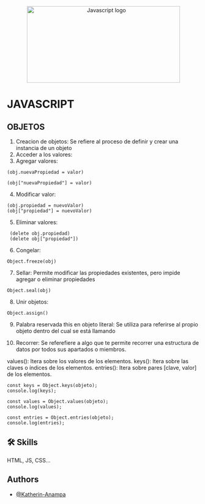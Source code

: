 <p align="center">
    <img src="https://miro.medium.com/v2/resize:fit:720/format:webp/1*lK4tzU-kEIEcq04fu0AzQA.png" alt="Javascript logo" width="400" height="200">
  </a>
</p>

# JAVASCRIPT

## OBJETOS
 
1. Creacion de objetos: Se refiere al proceso de definir y crear una instancia de un objeto
2. Acceder a los valores:
3. Agregar valores:
```
(obj.nuevaPropiedad = valor)

(obj["nuevaPropiedad"] = valor)

```
4. Modificar valor:
```
(obj.propiedad = nuevoValor) 
(obj["propiedad"] = nuevoValor)
```
5. Eliminar valores:
```
 (delete obj.propiedad)
 (delete obj["propiedad"])

 ```
6. Congelar:
 ```
Object.freeze(obj)
 ```
7. Sellar: Permite modificar las propiedades existentes, pero impide agregar o eliminar propiedades
 ```
Object.seal(obj)
 ```

8. Unir objetos:
 ```
Object.assign()
 ```
9. Palabra reservada this en objeto literal: 
Se utiliza para referirse al propio objeto dentro del cual se está llamando


10. Recorrer:
 Se referefiere a algo que te permite recorrer una estructura de datos por todos sus apartados o miembros.

values(): Itera sobre los valores de los elementos.
keys(): Itera sobre las claves o índices de los elementos.
entries(): Itera sobre pares [clave, valor] de los elementos.

 ```
const keys = Object.keys(objeto);
console.log(keys);

const values = Object.values(objeto);
console.log(values);

const entries = Object.entries(objeto);
console.log(entries);

 ```

## 🛠 Skills
HTML, JS, CSS...

## Authors

- [@Katherin-Anampa](https://www.github.com/kate-anampa)